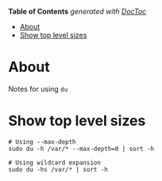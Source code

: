 <!-- START doctoc generated TOC please keep comment here to allow auto update -->
<!-- DON'T EDIT THIS SECTION, INSTEAD RE-RUN doctoc TO UPDATE -->
**Table of Contents**  *generated with [DocToc](https://github.com/thlorenz/doctoc)*

- [About](#about)
- [Show top level sizes](#show-top-level-sizes)

<!-- END doctoc generated TOC please keep comment here to allow auto update -->

# About

Notes for using `du`

# Show top level sizes

```
# Using --max-depth
sudo du -h /var/* --max-depth=0 | sort -h

# Using wildcard expansion
sudo du -hs /var/* | sort -h
```
